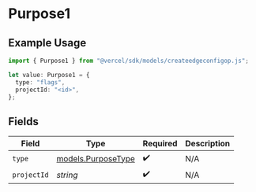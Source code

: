 # Purpose1

## Example Usage

```typescript
import { Purpose1 } from "@vercel/sdk/models/createedgeconfigop.js";

let value: Purpose1 = {
  type: "flags",
  projectId: "<id>",
};
```

## Fields

| Field                                          | Type                                           | Required                                       | Description                                    |
| ---------------------------------------------- | ---------------------------------------------- | ---------------------------------------------- | ---------------------------------------------- |
| `type`                                         | [models.PurposeType](../models/purposetype.md) | :heavy_check_mark:                             | N/A                                            |
| `projectId`                                    | *string*                                       | :heavy_check_mark:                             | N/A                                            |